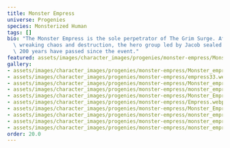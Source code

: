 ```yaml
---
title: Monster Empress
universe: Progenies
species: Monsterized Human
tags: []
bio: "The Monster Empress is the sole perpetrator of The Grim Surge. After years of\
  \ wreaking chaos and destruction, the hero group led by Jacob sealed her. \n\nAround\
  \ 200 years have passed since the event."
featured: assets/images/character_images/progenies/monster-empress/Monster_empress_red.webp
gallery:
- assets/images/character_images/progenies/monster-empress/Monster_empress_red.webp
- assets/images/character_images/progenies/monster-empress/empress33.webp
- assets/images/character_images/progenies/monster-empress/Monster_empress (1).webp
- assets/images/character_images/progenies/monster-empress/monster_empress.webp
- assets/images/character_images/progenies/monster-empress/Monster_Empress_lazy.webp
- assets/images/character_images/progenies/monster-empress/Empress.webp
- assets/images/character_images/progenies/monster-empress/Monster_Empress_holding.webp
- assets/images/character_images/progenies/monster-empress/monster_empress (2).webp
- assets/images/character_images/progenies/monster-empress/monster_empress2.webp
- assets/images/character_images/progenies/monster-empress/monster_empress_ref.webp
order: 20.0
---
```

